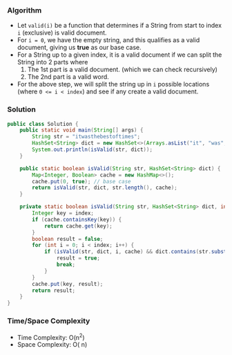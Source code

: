 ### Algorithm

- Let `valid(i)` be a function that determines if a String from start to index `i` (exclusive) is valid document.
- For `i = 0`, we have the empty string, and this qualifies as a valid document, giving us __true__ as our base case.
- For a String up to a given index, it is a valid document if we can split the String into 2 parts where
    1. The 1st part is a valid document. (which we can check recursively)
    1. The 2nd part is a valid word.
- For the above step, we will split the string up in `i` possible locations (where `0 <= i < index`) and see if any create a valid document.

### Solution

```java
public class Solution {
    public static void main(String[] args) {
        String str = "itwasthebestoftimes";
        HashSet<String> dict = new HashSet<>(Arrays.asList("it", "was", "the", "best", "of", "times"));
        System.out.println(isValid(str, dict));
    }

    public static boolean isValid(String str, HashSet<String> dict) {
        Map<Integer, Boolean> cache = new HashMap<>();
        cache.put(0, true); // base case
        return isValid(str, dict, str.length(), cache);
    }

    private static boolean isValid(String str, HashSet<String> dict, int index, Map<Integer, Boolean> cache) {
        Integer key = index;
        if (cache.containsKey(key)) {
            return cache.get(key);
        }
        boolean result = false;
        for (int i = 0; i < index; i++) {
            if (isValid(str, dict, i, cache) && dict.contains(str.substring(i, index))) {
                result = true;
                break;
            }
        }
        cache.put(key, result);
        return result;
    }
}
```

### Time/Space Complexity

- Time Complexity: O(n<sup>2</sup>)
- Space Complexity: O( n)
